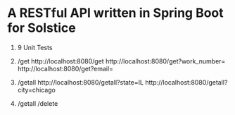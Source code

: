 # A RESTful API written in Spring Boot for Solstice

1. 9 Unit Tests
2. /get
   http://localhost:8080/get
   http://localhost:8080/get?work_number=
   http://localhost:8080/get?email=
3. /getall
   http://localhost:8080/getall?state=IL
   http://localhost:8080/getall?city=chicago

3. /getall /delete 


